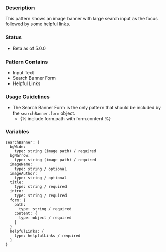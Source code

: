 ### Description
This pattern shows an image banner with large search input as the focus followed by some helpful links.

### Status
* Beta as of 5.0.0

### Pattern Contains
* Input Text
* Search Banner Form
* Helpful Links

### Usage Guidelines
* The Search Banner Form is the only pattern that should be included by the `searchBanner.form` object.
  * {% include form.path with form.content %}

### Variables
~~~
searchBanner: {
  bgWide: 
    type: string (image path) / required
  bgNarrow: 
    type: string (image path) / required
  imageName: 
    type: string / optional
  imageAuthor: 
    type: string / optional
  title: 
    type: string / required
  intro: 
    type: string / required
  form: {
    path:
      type: string / required
    content: {
      type: object / required
    }
  }
  helpfulLinks: {
    type: helpfulLinks / required
  }
}
~~~
